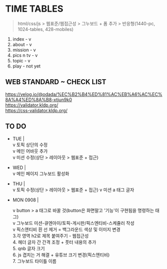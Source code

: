 # TIME TABLES

> html/css/js > 웹표준/웹접근성 > 그누보드 + 폼 추가 > 반응형(1440-pc, 1024-tables, 428-mobiles)

1. index - v
2. about - v
3. mission - v
4. pics n tv - v
5. topic - v
6. play - not yet

## WEB STANDARD ~ CHECK LIST

https://velog.io/@odada/%EC%B2%B4%ED%81%AC%EB%A6%AC%EC%8A%A4%ED%8A%B8-xtjun9k0  
https://validator.kldp.org/  
https://css-validator.kldp.org/

## TO DO

- TUE |  
  v 토픽 상단의 수정  
  v 메인 어바웃 추가  
  v 미션 수정(상단 > 레이아웃 > 웹표준 + 접근)

- WED |  
  v 메인 페이지 그누보드 활성화

- THU |  
  v 토픽 수정(상단 > 레이아웃 > 웹표준 + 접근)
  v 미션 a 태그 글자

- MON 0908 |

  v button > a 태그로 바꿀 것(button은 화면말고 '기능'이 구현됨을 명령하는 태그)      
  v 그누보드 미션-큐엔아이/토픽-게시판/픽스엔티비-스케쥴러 작성  
  v 픽스앤티비 흰 선 제거 = 백그라운드 색상 및 이미지 변경      
  3.각 영역 h2로 제목 붙여주기 - 웹접근성      
  4. 헤더 글자 간 간격 조정 + 풋터 내용의 추가          
  5. qnb 글자 크기           
  6. js 겹치는 거 해결 + 유튜브 크기 변경(픽스앤티비)         
  7. 그누보드 타이틀 이름          

